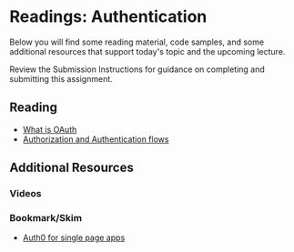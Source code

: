 # Readings: Authentication

Below you will find some reading material, code samples, and some additional resources that support today's topic and the upcoming lecture.

Review the Submission Instructions for guidance on completing and submitting this assignment.

## Reading

- [What is OAuth](https://www.csoonline.com/article/3216404/what-is-oauth-how-the-open-authorization-framework-works.html)
- [Authorization and Authentication flows](https://auth0.com/docs/flows)


## Additional Resources


### Videos

<!-- PLACEHOLDER -->

### Bookmark/Skim

- [Auth0 for single page apps](https://auth0.com/docs/libraries/auth0-react)
